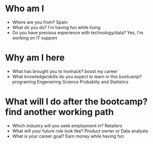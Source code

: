 # Who am I

* Where are you from? Spain
* What do you do? I'm having fun while living 
* Do you have previous experience with technology/data? Yes, I'm working on IT support

# Why am I here

* What has brought you to Ironhack? boost my career
* What knowledge/skills do you expect to learn in this bootcamp?
programing
Engeneiring
Science
Probabiliy and Statistics

# What will I do after the bootcamp? find another working path

* Which industry will you seek employment in? Retailers
* What will your future role look like? Product owner or Data analysts
* What is your career goal? Earn money while having fun